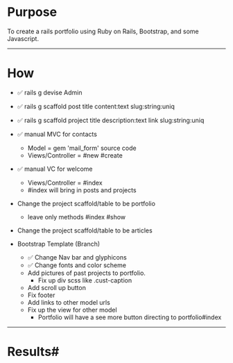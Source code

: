 # Purpose #
To create a rails portfolio using Ruby on Rails, Bootstrap, and some Javascript.

- - - -
# How #
* ✅ rails g devise Admin
* ✅ rails g scaffold post title content:text slug:string:uniq
* ✅ rails g scaffold project title description:text link slug:string:uniq
* ✅ manual MVC for contacts
  *  Model = gem 'mail_form' source code
  *  Views/Controller = #new #create
* ✅ manual VC for welcome
  *  Views/Controller = #index
    * #index will bring in posts and projects
* Change the project scaffold/table to be portfolio
  - leave only methods #index #show
* Change the project scaffold/table to be articles


* Bootstrap Template (Branch)
  * ✅ Change Nav bar and glyphicons
  * ✅ Change fonts and color scheme
  * Add pictures of past projects to portfolio.
    - Fix up div scss like .cust-caption
  * Add scroll up button
  * Fix footer
  * Add links to other model urls
  * Fix up the view for other model
    - Portfolio will have a see more button directing to portfolio#index
  

- - - -
# Results#
